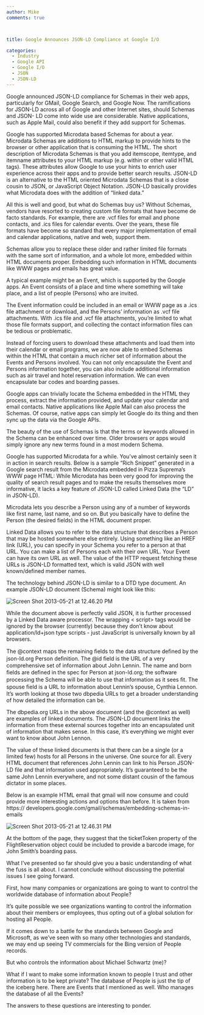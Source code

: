 ```yaml
---
author: Mike
comments: true



title: Google Announces JSON-LD Compliance at Google I/O

categories:
  - Industry
  - Google API
  - Google I/O
  - JSON
  - JSON-LD
---
```


Google announced JSON-LD compliance for Schemas in their web apps, particularly for GMail, Google Search, and Google Now. The ramifications for JSON-LD across all of Google and other Internet sites, should Schemas and JSON- LD come into wide use are considerable. Native applications, such as Apple Mail, could also benefit if they add support for Schemas.





Google has supported Microdata based Schemas for about a year. Microdata Schemas are additions to HTML markup to provide hints to the browser or other application that is consuming the HTML. The short description of Microdata Schemas is that you add itemscope, itemtype, and itemname attributes to your HTML markup (e.g. within  or other valid HTML tags). These attributes allow Google to use your hints to enrich user experience across their apps and to provide better search results. JSON-LD is an alternative to the HTML oriented Microdata Schemas that is a close cousin to JSON, or JavaScript Object Notation. JSON-LD basically provides what Microdata does with the addition of “linked data.”



























































  All this is well and good, but what do Schemas buy us? Without Schemas, vendors have resorted to creating custom file formats that have become de facto standards. For example, there are .vcf files for email and phone contacts, and .ics files for calendar events. Over the years, these file formats have become so standard that every major implementation of email and calendar applications, native and web, support them.







  Schemas allow you to replace these older and rather limited file formats with the same sort of information, and a whole lot more, embedded within HTML documents proper. Embedding such information in HTML documents like WWW pages and emails has great value.







  A typical example might be an Event, which is supported by the Google apps. An Event consists of a place and time where something will take place, and a list of people (Persons) who are invited.







  The Event information could be included in an email or WWW page as a .ics file attachment or download, and the Persons’ information as .vcf file attachments. With .ics file and .vcf file attachments, you’re limited to what those file formats support, and collecting the contact information files can be tedious or problematic.







  Instead of forcing users to download these attachments and load them into their calendar or email programs, we are now able to embed Schemas within the HTML that contain a much richer set of information about the Events and Persons involved. You can not only encapsulate the Event and Persons information together, you can also include additional information such as air travel and hotel reservation information. We can even encapsulate bar codes and boarding passes.







  Google apps can trivially locate the Schema embedded in the HTML they process, extract the information provided, and update your calendar and email contacts. Native applications like Apple Mail can also process the Schemas. Of course, native apps can simply let Google do its thing and then sync up the data via the Google APIs.







  The beauty of the use of Schemas is that the terms or keywords allowed in the Schema can be enhanced over time. Older browsers or apps would simply ignore any new terms found in a most modern Schema.







  Google has supported Microdata for a while. You’ve almost certainly seen it in action in search results. Below is a sample “Rich Snippet” generated in a Google search result from the Microdata embedded in Pizza Suprema’s WWW page HTML: While Microdata has been very good for improving the quality of search result pages and to make the results themselves more informative, it lacks a key feature of JSON-LD called Linked Data (the “LD” in JSON-LD).







  Microdata lets you describe a Person using any of a number of keywords like first name, last name, and so on. But you basically have to define the Person (the desired fields) in the HTML document proper.







  Linked Data allows you to refer to the data structure that describes a Person that may be hosted somewhere else entirely. Using something like an HREF link (URL), you can specify in your Schema you refer to a person at that URL. You can make a list of Persons each with their own URL. Your Event can have its own URL as well. The value of the HTTP request fetching these URLs is JSON-LD formatted text, which is valid JSON with well known/defined member names.







  The technology behind JSON-LD is similar to a DTD type document. An example JSON-LD document (Schema) might look like this:







  ![Screen Shot 2013-05-21 at 12.46.20 PM](http://moduscreate.com/wp-content/uploads/2013/05/Screen-Shot-2013-05-21-at-12.46.20-PM.png)







  While the document above is perfectly valid JSON, it is further processed by a Linked Data aware processor. The wrapping < script> tags would be ignored by the browser (currently) because they don’t know about application/ld+json type scripts - just JavaScript is universally known by all browsers.







  The @context maps the remaining ﬁelds to the data structure deﬁned by the json-ld.org Person deﬁnition. The @id ﬁeld is the URL of a very comprehensive set of information about John Lennin. The name and born ﬁelds are deﬁned in the spec for Person at json-ld.org; the software processing the Schema will be able to use that information as it sees ﬁt. The spouse ﬁeld is a URL to information about Lennin’s spouse, Cynthia Lennon. It’s worth looking at those two dbpedia URLs to get a broader understanding of how detailed the information can be.







  The dbpedia.org URLs in the above document (and the @context as well) are examples of linked documents. The JSON-LD document links the information from these external sources together into an encapsulated unit of information that makes sense. In this case, it’s everything we might ever want to know about John Lennon.







  The value of these linked documents is that there can be a single (or a limited few) hosts for all Persons in the universe. One source for all. Every HTML document that references John Lennin can link to his Person JSON-LD ﬁle and that information used appropriately. It’s guaranteed to be the same John Lennin everywhere, and not some distant cousin of the famous dictator in some places.







  Below is an example HTML email that gmail will now consume and could provide more interesting actions and options than before. It is taken from https:// developers.google.com/gmail/schemas/embedding-schemas-in-emails







  ![Screen Shot 2013-05-21 at 12.46.31 PM](http://moduscreate.com/wp-content/uploads/2013/05/Screen-Shot-2013-05-21-at-12.46.31-PM.png)







  At the bottom of the page, they suggest that the ticketToken property of the FlightReservation object could be included to provide a barcode image, for John Smith’s boarding pass.







  What I’ve presented so far should give you a basic understanding of what the fuss is all about. I cannot conclude without discussing the potential issues I see going forward.







  First, how many companies or organizations are going to want to control the worldwide database of information about People?







  It’s quite possible we see organizations wanting to control the information about their members or employees, thus opting out of a global solution for hosting all People.







  If it comes down to a battle for the standards between Google and Microsoft, as we’ve seen with so many other technologies and standards, we may end up seeing TV commercials for the Bing version of People records.







  But who controls the information about Michael Schwartz (me)?







  What if I want to make some information known to people I trust and other information is to be kept private? The database of People is just the tip of the iceberg here. There are Events that I mentioned as well. Who manages the database of all the Events?







  The answers to these questions are interesting to ponder.




